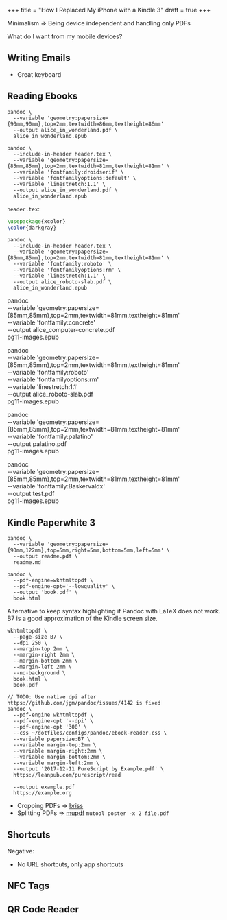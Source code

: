 +++
title = "How I Replaced My iPhone with a Kindle 3"
draft = true
+++

Minimalism => Being device independent and handling only PDFs

What do I want from my mobile devices?


## Writing Emails

- Great keyboard


## Reading Ebooks

```shell
pandoc \
  --variable 'geometry:papersize={90mm,90mm},top=2mm,textwidth=86mm,textheight=86mm'
  --output alice_in_wonderland.pdf \
  alice_in_wonderland.epub
```

```shell
pandoc \
  --include-in-header header.tex \
  --variable 'geometry:papersize={85mm,85mm},top=2mm,textwidth=81mm,textheight=81mm' \
  --variable 'fontfamily:droidserif' \
  --variable 'fontfamilyoptions:default' \
  --variable 'linestretch:1.1' \
  --output alice_in_wonderland.pdf \
  alice_in_wonderland.epub
```

`header.tex`:

```tex
\usepackage{xcolor}
\color{darkgray}
```

```shell
pandoc \
  --include-in-header header.tex \
  --variable 'geometry:papersize={85mm,85mm},top=2mm,textwidth=81mm,textheight=81mm' \
  --variable 'fontfamily:roboto' \
  --variable 'fontfamilyoptions:rm' \
  --variable 'linestretch:1.1' \
  --output alice_roboto-slab.pdf \
  alice_in_wonderland.epub
```


pandoc \
  --variable 'geometry:papersize={85mm,85mm},top=2mm,textwidth=81mm,textheight=81mm' \
  --variable 'fontfamily:concrete' \
  --output alice_computer-concrete.pdf \
  pg11-images.epub

pandoc \
  --variable 'geometry:papersize={85mm,85mm},top=2mm,textwidth=81mm,textheight=81mm' \
  --variable 'fontfamily:roboto' \
  --variable 'fontfamilyoptions:rm' \
  --variable 'linestretch:1.1' \
  --output alice_roboto-slab.pdf \
  pg11-images.epub

pandoc \
  --variable 'geometry:papersize={85mm,85mm},top=2mm,textwidth=81mm,textheight=81mm' \
  --variable 'fontfamily:palatino' \
  --output palatino.pdf \
  pg11-images.epub

pandoc \
  --variable 'geometry:papersize={85mm,85mm},top=2mm,textwidth=81mm,textheight=81mm' \
  --variable 'fontfamily:Baskervaldx' \
  --output test.pdf \
  pg11-images.epub


## Kindle Paperwhite 3

```shell
pandoc \
  --variable 'geometry:papersize={90mm,122mm},top=5mm,right=5mm,bottom=5mm,left=5mm' \
  --output readme.pdf \
  readme.md
```

```shell
pandoc \
  --pdf-engine=wkhtmltopdf \
  --pdf-engine-opt='--lowquality' \
  --output 'book.pdf' \
  book.html
```


Alternative to keep syntax highlighting if Pandoc with LaTeX does not work.
B7 is a good approximation of the Kindle screen size.

```shell
wkhtmltopdf \
  --page-size B7 \
  --dpi 250 \
  --margin-top 2mm \
  --margin-right 2mm \
  --margin-bottom 2mm \
  --margin-left 2mm \
  --no-background \
  book.html \
  book.pdf
```


```shell
// TODO: Use native dpi after https://github.com/jgm/pandoc/issues/4142 is fixed
pandoc \
  --pdf-engine wkhtmltopdf \
  --pdf-engine-opt '--dpi' \
  --pdf-engine-opt '300' \
  --css ~/dotfiles/configs/pandoc/ebook-reader.css \
  --variable papersize:B7 \
  --variable margin-top:2mm \
  --variable margin-right:2mm \
  --variable margin-bottom:2mm \
  --variable margin-left:2mm \
  --output '2017-12-11 PureScript by Example.pdf' \
  https://leanpub.com/purescript/read

  --output example.pdf
  https://example.org
```


- Cropping PDFs => [briss](http://briss.sourceforge.net/)
- Splitting PDFs => [mupdf](https://mupdf.com/) `mutool poster -x 2 file.pdf`


## Shortcuts

Negative:

- No URL shortcuts, only app shortcuts


## NFC Tags


## QR Code Reader

